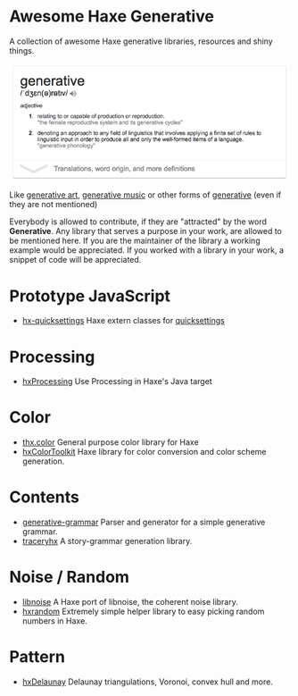 # Awesome Haxe Generative
A collection of awesome Haxe generative libraries, resources and shiny things.


[![](img/generative.png)](https://en.wikipedia.org/wiki/Generative)


Like [generative art](https://en.wikipedia.org/wiki/Generative_art), [generative music](https://en.wikipedia.org/wiki/Generative_music) or other forms of [generative](https://en.wikipedia.org/wiki/Generative) (even if they are not mentioned)


Everybody is allowed to contribute, if they are "attracted" by the word **Generative**.
Any library that serves a purpose in your work, are allowed to be mentioned here. If you are the maintainer of the library a working example would be appreciated. If you worked with a library in your work, a snippet of code will be appreciated.


# Prototype JavaScript

- [hx-quicksettings](https://github.com/markknol/hx-quicksettings) Haxe extern classes for [quicksettings](https://github.com/bit101/quicksettings)

# Processing 

- [hxProcessing](https://github.com/andyli/hxProcessing) Use Processing in Haxe's Java target

# Color

- [thx.color](https://github.com/fponticelli/thx.color) General purpose color library for Haxe
- [hxColorToolkit](https://github.com/andyli/hxColorToolkit) Haxe library for color conversion and color scheme generation.

# Contents

- [generative-grammar](https://github.com/anissen/generative-grammar) Parser and generator for a simple generative grammar. 
- [traceryhx](https://github.com/chiguire/traceryhx) A story-grammar generation library.


# Noise / Random

- [libnoise](https://github.com/memilian/libnoise) A Haxe port of libnoise, the coherent noise library. 
- [hxrandom](https://github.com/jasononeil/hxrandom) Extremely simple helper library to easy picking random numbers in Haxe.

# Pattern

- [hxDelaunay](https://github.com/azrafe7/hxDelaunay) Delaunay triangulations, Voronoi, convex hull and more. 
